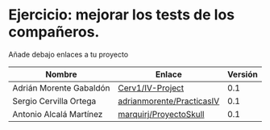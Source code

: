 # Ejercicio: mejorar los tests de los compañeros.

Añade debajo enlaces a tu proyecto

| Nombre | Enlace | Versión |
|--------|--------|---------|
| Adrián Morente Gabaldón | [Cerv1/IV-Project](https://github.com/Cerv1/IV-Project/pull/7) | 0.1 |
| Sergio Cervilla Ortega | [adrianmorente/PracticasIV](https://github.com/adrianmorente/PracticasIV/pull/16) | 0.1 |
| Antonio Alcalá Martínez | [marquirj/ProyectoSkull](https://github.com/marquirj/ProyectoSkull/pull/12) | 0.1 |
